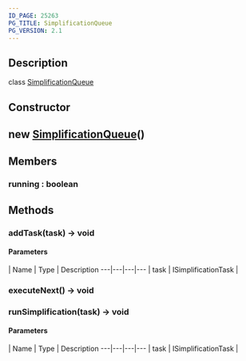 ```yaml
---
ID_PAGE: 25263
PG_TITLE: SimplificationQueue
PG_VERSION: 2.1
---
```

## Description

class [SimplificationQueue](/classes/3.1/SimplificationQueue)



## Constructor

## new [SimplificationQueue](/classes/3.1/SimplificationQueue)()


## Members

### running : boolean



## Methods

### addTask(task) &rarr; void



#### Parameters
 | Name | Type | Description
---|---|---|---
 | task | ISimplificationTask | 

### executeNext() &rarr; void


### runSimplification(task) &rarr; void



#### Parameters
 | Name | Type | Description
---|---|---|---
 | task | ISimplificationTask | 

